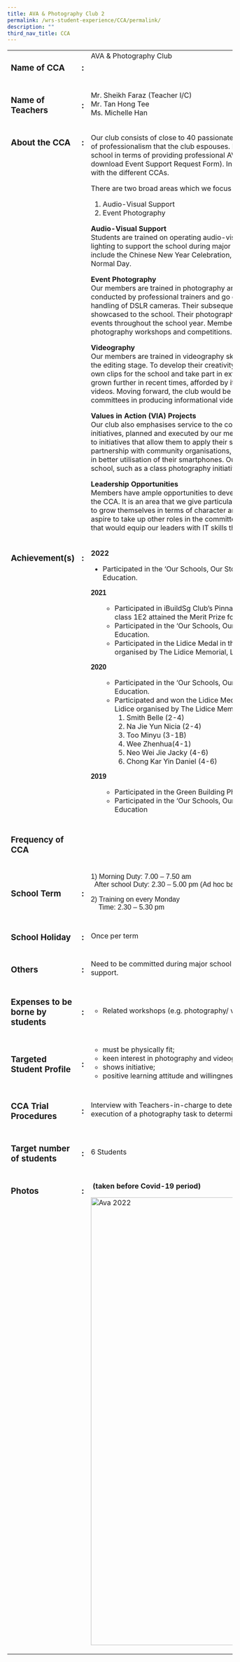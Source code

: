 ```yaml
---
title: AVA & Photography Club 2
permalink: /wrs-student-experience/CCA/permalink/
description: ""
third_nav_title: CCA
---
```

<!-- wp:tadv/classic-paragraph -->
<table style="width: 102.242%;">
<tbody>
<tr style="height: 63px;">
<td style="width: 34.8623%; height: 63px;" valign="top">
<h3>Name of CCA</h3>
</td>
<td style="width: 2.38573%; height: 63px;" valign="top">
<h3>:</h3>
</td>
<td style="width: 65.285%; height: 63px;" valign="top">AVA &amp; Photography Club</td>
</tr>
<tr>
<td style="width: 34.8623%;">
<h3>Name of Teachers</h3>
</td>
<td style="width: 2.38573%;">
<h3>:</h3>
</td>
<td style="width: 65.285%;">Mr. Sheikh Faraz (Teacher I/C)<br />Mr. Tan Hong Tee<br />Ms. Michelle Han</td>
</tr>
<tr>
<td style="width: 34.8623%; vertical-align: top;">
<h3>About the CCA</h3>
</td>
<td style="width: 2.38573%; vertical-align: top;">
<h3>:</h3>
</td>
<td style="width: 65.285%;">
<p>Our club consists of close to 40 passionate members who have worked towards embracing the spirit of professionalism that the club espouses. It operates primarily as a support platform, assisting the school in terms of providing professional AV and photography support during events (click <a href="https://drive.google.com/file/d/1QGU7LWLYejPQdUIuPdeRcg36SL9MCy51/view?usp=share_link">here</a> to download Event Support Request Form). In addition to this, the club also performs collaborative work with the different CCAs.</p>
<p>There are two broad areas which we focus on:</p>
<ol>
<li>Audio-Visual Support</li>
<li>Event Photography</li>
</ol>
<p><strong>Audio-Visual Support</strong> <br />Students are trained on operating audio-visual equipment, such as the sound mixer and stage lighting to support the school during major school events. Some school-wide events that we support include the Chinese New Year Celebration, TASAD (Teachers’ Day Celebration) and Technically Normal Day.</p>
<p><strong>Event Photography</strong><br />Our members are trained in photography and photo-editing skills where they attend courses conducted by professional trainers and go on learning journeys to practise their photography and handling of DSLR cameras. Their subsequent work from this learning opportunity is then collated and showcased to the school. Their photographic eye is further honed through covering major school events throughout the school year. Members are also afforded the opportunity to take part in external photography workshops and competitions.</p>
<p><strong>Videography</strong> <br />Our members are trained in videography skills, from the conceptualisation and storyboarding stage to the editing stage. To develop their creativity and video production skills, our members produce their own clips for the school and take part in external competitions. It is in this area that the club has grown further in recent times, afforded by its collaboration with other CCAs in producing instructional videos. Moving forward, the club would be expanding its collaboration with important school committees in producing informational videos.</p>
<p><strong>Values in Action (VIA) Projects</strong><br />Our club also emphasises service to the community, and this focus culminates in several VIA initiatives, planned and executed by our members. They are given the necessary support with regard to initiatives that allow them to apply their skills in addressing needs identified. For example, in partnership with community organisations, we have conducted sessions to train and help the elderly in better utilisation of their smartphones. Our members have also led various service initiatives in the school, such as a class photography initiative.</p>
<p><strong>Leadership Opportunities</strong><br />Members have ample opportunities to develop their leadership capabilities and step up as leaders in the CCA. It is an area that we give particular focus to, using the period of their involvement in our CCA to grow themselves in terms of character and ability. They can aspire to be our CCA Chairperson or aspire to take up other roles in the committee. In 2021 we have begun conducting in-house courses that would equip our leaders with IT skills that would further enhance their leadership abilities.</p>
</td>
</tr>
<tr>
<td style="width: 34.8623%; vertical-align: top;">
<h3>Achievement(s)</h3>
</td>
<td style="width: 2.38573%; vertical-align: top;">
<h3>:</h3>
</td>
<td style="width: 65.285%;">
<p><b>2022</b></p>
<ul>
<li style="font-weight: 400;" aria-level="1"><span style="font-weight: 400;">Participated in the ‘Our Schools, Our Stories’ Photo Competition organised by the Ministry of Education.</span></li>
</ul>
<p><span style="font-family: 'trebuchet ms', geneva, sans-serif;"><span style="font-family: 'trebuchet ms', geneva, sans-serif;"><span style="font-family: 'trebuchet ms', geneva, sans-serif;"><span style="font-family: 'trebuchet ms', geneva, sans-serif;"><b>2021</b></span></span></span></span></p>
<ul>
<li style="list-style-type: none;">
<ul>
<li>Participated in iBuildSg Club’s Pinnacle Competition 2021. Our student Lim Xing Er Carmen of class 1E2 attained the Merit Prize for this competition.</li>
<li>Participated in the ‘Our Schools, Our Stories’ Photo Competition organised by the Ministry of Education.</li>
<li>Participated in the Lidice Medal in the International Children’s Exhibition of Fine Arts Lidice organised by The Lidice Memorial, Lidice Gallery of Czech</li>
</ul>
</li>
</ul>
<span style="font-family: 'trebuchet ms', geneva, sans-serif;"><span style="font-family: 'trebuchet ms', geneva, sans-serif;"><span style="font-family: 'trebuchet ms', geneva, sans-serif;"><b>2020</b></span></span></span>
<ul>
<li style="list-style-type: none;">
<ul>
<li>Participated in the ‘Our Schools, Our Stories’ Photo Competition organised by the Ministry of Education.</li>
<li>Participated and won the Lidice Medal in the International Children’s Exhibition of Fine Arts Lidice organised by The Lidice Memorial, Lidice Gallery of Czech Republic our winners were:
<ol>
<li>Smith Belle (2-4)</li>
<li>Na Jie Yun Nicia (2-4)</li>
<li>Too Minyu (3-1B)</li>
<li>Wee Zhenhua(4-1)</li>
<li>Neo Wei Jie Jacky (4-6) </li>
<li>Chong Kar Yin Daniel (4-6)</li>
</ol>
</li>
</ul>
</li>
</ul>
<span style="font-family: 'trebuchet ms', geneva, sans-serif;"><span style="font-family: 'trebuchet ms', geneva, sans-serif;"><b>2019</b></span></span>
<ul>
<li style="list-style-type: none;">
<ul>
<li>Participated in the Green Building Photo Competition organised by Temasek Polytechnic</li>
<li>Participated in the ‘Our Schools, Our Stories’ Photo Competition organised by Ministry of Education</li>
</ul>
</li>
</ul>
</td>
</tr>
<tr>
<td style="width: 34.8623%;">
<h3>Frequency of CCA</h3>
</td>
<td style="width: 2.38573%;">
<h3> </h3>
</td>
<td style="width: 65.285%;"> </td>
</tr>
<tr>
<td style="width: 34.8623%;">
<h3>School Term</h3>
</td>
<td style="width: 2.38573%;">
<h3>:</h3>
</td>
<td style="width: 65.285%;">
<p><span style="font-family: 'trebuchet ms', geneva, sans-serif;">1) Morning Duty: 7.00 – 7.50 am</span><br /><span style="font-family: 'trebuchet ms', geneva, sans-serif;">  After school Duty: 2.30 – 5.00 pm (Ad hoc basis)</span></p>
<p><span style="font-family: 'trebuchet ms', geneva, sans-serif;">2) Training on every Monday </span><br /><span style="font-family: 'trebuchet ms', geneva, sans-serif;">    Time: 2.30 – 5.30 pm</span></p>
</td>
</tr>
<tr>
<td style="width: 34.8623%;">
<h3>School Holiday</h3>
</td>
<td style="width: 2.38573%;">
<h3>:</h3>
</td>
<td style="width: 65.285%;">Once per term</td>
</tr>
<tr>
<td style="width: 34.8623%;">
<h3>Others</h3>
</td>
<td style="width: 2.38573%;">
<h3>:</h3>
</td>
<td style="width: 65.285%;">Need to be committed during major school events in providing AV/PA &amp; Photography/ Videography support.</td>
</tr>
<tr>
<td style="width: 34.8623%;">
<h3>Expenses to be borne by students</h3>
</td>
<td style="width: 2.38573%;">
<h3>:</h3>
</td>
<td style="width: 65.285%;">
<ul style="list-style-type: circle;">
<li>Related workshops (e.g. photography/ videography workshops)</li>
</ul>
</td>
</tr>
<tr>
<td style="width: 34.8623%;">
<h3>Targeted Student Profile</h3>
</td>
<td style="width: 2.38573%;">
<h3>:</h3>
</td>
<td style="width: 65.285%;">
<ul style="list-style-type: circle;">
<li>must be physically fit;</li>
<li>keen interest in photography and videography;</li>
<li>shows initiative;</li>
<li>positive learning attitude and willingness to serve the school and committee</li>
</ul>
</td>
</tr>
<tr>
<td style="width: 34.8623%;">
<h3>CCA Trial Procedures</h3>
</td>
<td style="width: 2.38573%;">
<h3>:</h3>
</td>
<td style="width: 65.285%;">Interview with Teachers-in-charge to determine interest and suitability for the CCA, including the execution of a photography task to determine student’s aptitude.</td>
</tr>
<tr>
<td style="width: 34.8623%;">
<h3>Target number of students</h3>
</td>
<td style="width: 2.38573%;">
<h3>:</h3>
</td>
<td style="width: 65.285%;"><span style="font-weight: 400;">6 Students</span></td>
</tr>
<tr>
<td style="width: 34.8623%; vertical-align: top;">
<h3>Photos</h3>
</td>
<td style="width: 2.38573%; vertical-align: top;">
<h3>:</h3>
</td>
<td style="width: 65.285%;">
<p><b> </b><b>(taken before Covid-19 period)</b></p>
<p><img class="size-large wp-image-9361" src="https://woodlandsringsec-moe-edu-sg-admin.cwp.sg/wp-content/uploads/2022/01/AVA-2022-766x1024.jpg" alt="Ava 2022" width="766" height="1024" /></p>
</td>
</tr>
</tbody>
</table>
<!-- /wp:tadv/classic-paragraph -->